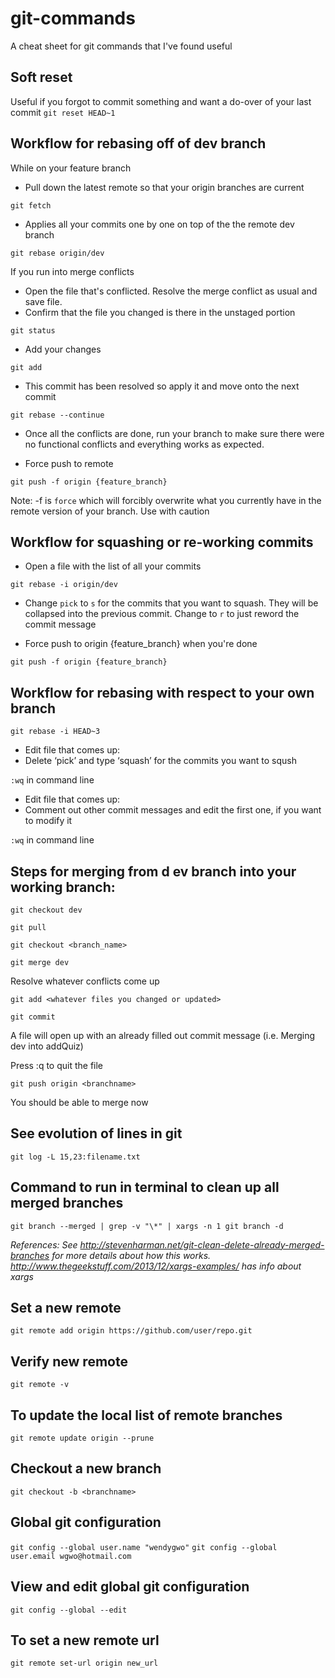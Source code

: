 # git-commands
A cheat sheet for git commands that I've found useful

## Soft reset
Useful if you forgot to commit something and want a do-over of your last commit
`git reset HEAD~1`

## Workflow for rebasing off of dev branch
While on your feature branch

* Pull down the latest remote so that your origin branches are current

`git fetch`

* Applies all your commits one by one on top of the the remote dev branch

`git rebase origin/dev`

If you run into merge conflicts
* Open the file that's conflicted. Resolve the merge conflict as usual and save file. 
* Confirm that the file you changed is there in the unstaged portion

`git status`

* Add your changes

`git add`

* This commit has been resolved so apply it and move onto the next commit

`git rebase --continue`

* Once all the conflicts are done, run your branch to make sure there were no functional conflicts and everything works as expected.

* Force push to remote

`git push -f origin {feature_branch}`

Note: -f is `force` which will forcibly overwrite what you currently have in the remote version of your branch. Use with caution

## Workflow for squashing or re-working commits
* Open a file with the list of all your commits

`git rebase -i origin/dev`

* Change `pick` to `s` for the commits that you want to squash. They will be collapsed into the previous commit. Change to `r` to just reword the commit message 

* Force push to origin {feature_branch} when you're done

`git push -f origin {feature_branch}`

## Workflow for rebasing with respect to your own branch
`git rebase -i HEAD~3`

* Edit file that comes up:
* Delete ‘pick’ and type ‘squash’ for the commits you want to sqush

`:wq` in command line

* Edit file that comes up:
* Comment out other commit messages and edit the first one, if you want to modify it

`:wq` in command line

## Steps for merging from d ev branch into your working branch:
`git checkout dev`

`git pull`

`git checkout <branch_name>`

`git merge dev`

Resolve whatever conflicts come up

`git add <whatever files you changed or updated>`

`git commit`

A file will open up with an already filled out commit message (i.e. Merging dev into addQuiz)

Press :q to quit the file

`git push origin <branchname>`

You should be able to merge now


## See evolution of lines in git

`git log -L 15,23:filename.txt`

## Command to run in terminal to clean up all merged branches

`git branch --merged | grep -v "\*" | xargs -n 1 git branch -d `

*References: See http://stevenharman.net/git-clean-delete-already-merged-branches for more details about how this works. http://www.thegeekstuff.com/2013/12/xargs-examples/ has info about xargs*

## Set a new remote

`git remote add origin https://github.com/user/repo.git`

## Verify new remote

`git remote -v`

## To update the local list of remote branches

`git remote update origin --prune`

## Checkout a new branch

`git checkout -b <branchname>`
  
## Global git configuration

`git config --global user.name "wendygwo"`
`git config --global user.email wgwo@hotmail.com`

## View and edit global git configuration

`git config --global --edit`

## To set a new remote url
`git remote set-url origin new_url`
